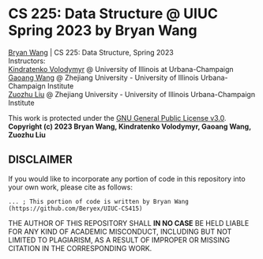 # CS 225: Data Structure @ UIUC Spring 2023 by Bryan Wang
[Bryan Wang](https://github.com/Beryex) | CS 225: Data Structure, Spring 2023  
Instructors:  
[Kindratenko Volodymyr](https://cs.illinois.edu/about/people/faculty/kindrtnk) @ University of Illinois at Urbana-Champaign  
[Gaoang Wang](https://zjui.intl.zju.edu.cn/node/780) @ Zhejiang University - University of Illinois Urbana-Champaign Institute  
[Zuozhu Liu](https://zjui.intl.zju.edu.cn/node/771) @ Zhejiang University - University of Illinois Urbana-Champaign Institute

This work is protected under the [GNU General Public License v3.0](https://www.gnu.org/licenses/gpl-3.0.en.html).  
**Copyright (c) 2023 Bryan Wang, Kindratenko Volodymyr, Gaoang Wang, Zuozhu Liu**

## DISCLAIMER
If you would like to incorporate any portion of code in this repository into your own work, please cite as follows:

```
... ; This portion of code is written by Bryan Wang (https://github.com/Beryex/UIUC-CS415)
```

THE AUTHOR OF THIS REPOSITORY SHALL **IN NO CASE** BE HELD LIABLE FOR ANY KIND OF ACADEMIC MISCONDUCT, INCLUDING BUT NOT LIMITED TO PLAGIARISM, AS A RESULT OF IMPROPER OR MISSING CITATION IN THE CORRESPONDING WORK.
